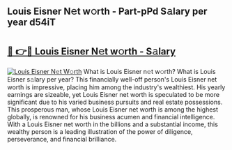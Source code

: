 ## Louis Eisner N𝚎t w𝚘rth - Part-pPd S𝚊lary per year d54iT

# <h2><a href="http://gc0bjt.nevu.top/?p=Louis+Eisner">🔗 👉🔴 Louis Eisner N𝚎t w𝚘rth - S𝚊lary</a></h2>

[![Louis Eisner N𝚎t W𝚘rth](https://i.imgur.com/Oavwk0R.jpeg)](http://gc0bjt.nevu.top/?p=Louis+Eisner)
What is Louis Eisner n𝚎t w𝚘rth? What is Louis Eisner s𝚊lary per year?
This financially well-off person's Louis Eisner net worth is impressive, placing him among the industry's wealthiest. His yearly earnings are sizeable, yet Louis Eisner net worth is speculated to be more significant due to his varied business pursuits and real estate possessions. This prosperous man, whose Louis Eisner net worth is among the highest globally, is renowned for his business acumen and financial intelligence. With a Louis Eisner net worth in the billions and a substantial income, this wealthy person is a leading illustration of the power of diligence, perseverance, and financial brilliance.
